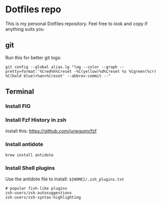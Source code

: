 # Dotfiles repo

This is my personal Dotfiles repository. Feel free to look and copy if anything suits you

## git

Run this for better git logs:

```
git config --global alias.lg "log --color --graph --pretty=format:'%Cred%h%Creset -%C(yellow)%d%Creset %s %Cgreen(%cr) %C(bold blue)<%an>%Creset' --abbrev-commit --"
```

## Terminal

### Install FIG

### Install Fzf History in zsh

install this: https://github.com/junegunn/fzf

### Install antidote
`brew install antidote`

### Install Shell plugins
Use the antidote file to install: `${HOME}/.zsh_plugins.txt`

```
# popular fish-like plugins
zsh-users/zsh-autosuggestions
zsh-users/zsh-syntax-highlighting
```


